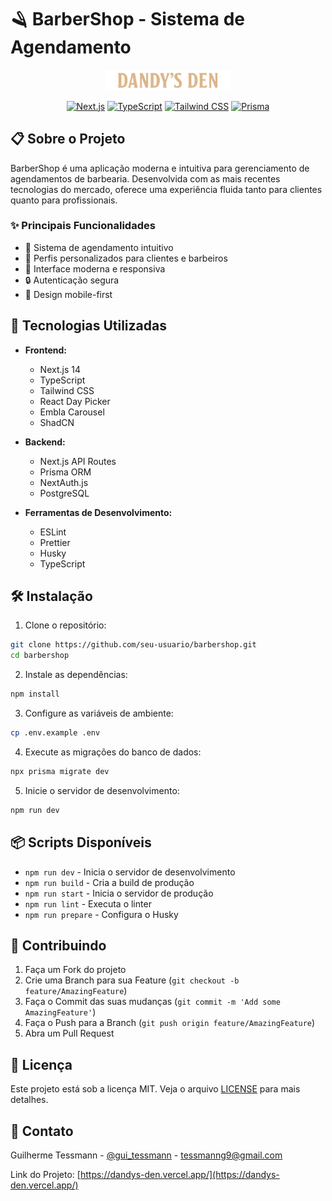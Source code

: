 # 🪒 BarberShop - Sistema de Agendamento

<div align="center">
  <img src="public/logo.png" alt="BarberShop Logo" width="200"/>
  
  [![Next.js](https://img.shields.io/badge/Next.js-14.2.5-black?style=for-the-badge&logo=next.js)](https://nextjs.org/)
  [![TypeScript](https://img.shields.io/badge/TypeScript-5.0-blue?style=for-the-badge&logo=typescript)](https://www.typescriptlang.org/)
  [![Tailwind CSS](https://img.shields.io/badge/Tailwind_CSS-3.4-38B2AC?style=for-the-badge&logo=tailwind-css)](https://tailwindcss.com/)
  [![Prisma](https://img.shields.io/badge/Prisma-5.17-2D3748?style=for-the-badge&logo=prisma)](https://www.prisma.io/)
</div>

## 📋 Sobre o Projeto

BarberShop é uma aplicação moderna e intuitiva para gerenciamento de agendamentos de barbearia. Desenvolvida com as mais recentes tecnologias do mercado, oferece uma experiência fluida tanto para clientes quanto para profissionais.

### ✨ Principais Funcionalidades

- 📅 Sistema de agendamento intuitivo
- 👤 Perfis personalizados para clientes e barbeiros
- 🎨 Interface moderna e responsiva
- 🔒 Autenticação segura
- 📱 Design mobile-first

## 🚀 Tecnologias Utilizadas

- **Frontend:**

  - Next.js 14
  - TypeScript
  - Tailwind CSS
  - React Day Picker
  - Embla Carousel
  - ShadCN

- **Backend:**

  - Next.js API Routes
  - Prisma ORM
  - NextAuth.js
  - PostgreSQL

- **Ferramentas de Desenvolvimento:**
  - ESLint
  - Prettier
  - Husky
  - TypeScript

## 🛠️ Instalação

1. Clone o repositório:

```bash
git clone https://github.com/seu-usuario/barbershop.git
cd barbershop
```

2. Instale as dependências:

```bash
npm install
```

3. Configure as variáveis de ambiente:

```bash
cp .env.example .env
```

4. Execute as migrações do banco de dados:

```bash
npx prisma migrate dev
```

5. Inicie o servidor de desenvolvimento:

```bash
npm run dev
```

## 📦 Scripts Disponíveis

- `npm run dev` - Inicia o servidor de desenvolvimento
- `npm run build` - Cria a build de produção
- `npm run start` - Inicia o servidor de produção
- `npm run lint` - Executa o linter
- `npm run prepare` - Configura o Husky

## 🤝 Contribuindo

1. Faça um Fork do projeto
2. Crie uma Branch para sua Feature (`git checkout -b feature/AmazingFeature`)
3. Faça o Commit das suas mudanças (`git commit -m 'Add some AmazingFeature'`)
4. Faça o Push para a Branch (`git push origin feature/AmazingFeature`)
5. Abra um Pull Request

## 📝 Licença

Este projeto está sob a licença MIT. Veja o arquivo [LICENSE](LICENSE) para mais detalhes.

## 📧 Contato

Guilherme Tessmann - [@gui_tessmann](https://www.instagram.com/gui_tessmann/) - tessmanng9@gmail.com

Link do Projeto: [https://dandys-den.vercel.app/](https://dandys-den.vercel.app/)
